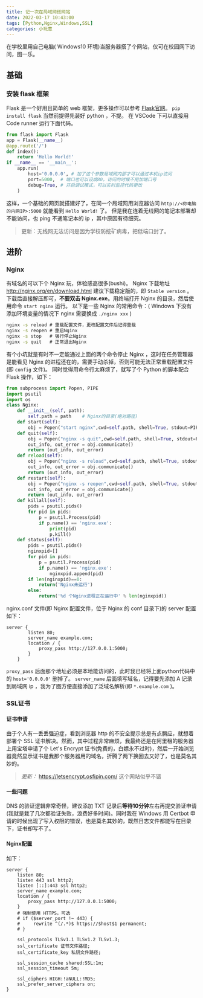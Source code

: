 ```yaml
---
title: 记一次在局域网搭网站
date: 2022-03-17 10:43:00
tags: [Python,Nginx,Windows,SSL]
categories: 小玩意
---
```


在学校里用自己电脑( Windows10 环境)当服务器搭了个网站，仅可在校园网下访问，图一乐。
<!--more-->

## 基础

### 安装 flask 框架

Flask 是一个好用且简单的 web 框架，更多操作可以参考 [Flask官网](https://flask.palletsprojects.com/)。
`pip install flask`
当然前提得先装好 python ，不提。
在 VSCode 下可以直接用 Code runner 运行下面代码。

```python
from flask import Flask
app = Flask(__name__)
@app.route('/')
def index():
    return 'Hello World!'
if __name__ == '__main__':
    app.run(
        host='0.0.0.0', # 加了这个参数局域网内部才可以通过本机ip访问
        port=5000,  # 端口也可以设成80，访问的时候不用加端口号
        debug=True, # 开启调试模式，可以实时监控代码更改
    )
```

这样，一个基础的网页就搭建好了，在同一个局域网用浏览器访问 `http://<你电脑的内网IP>:5000` 就能看到 `Hello World!` 了。
但是我在连着无线网的笔记本部署却不能访问，也 ping 不通笔记本的 ip ，其中原因有待细究。
> 更新：无线网无法访问是因为学校防挖矿病毒，把低端口封了。

## 进阶

### Nginx

有域名的可以下个 Nginx 玩，体验感高很多(bushi)。
Nginx 下载地址 <http://nginx.org/en/download.html>
建议下载稳定版的，即 `Stable version` 。
下载后直接解压即可，**不要双击 Nginx.exe**。用终端打开 Nginx 的目录，然后使用命令 `start nginx` 运行。
以下是一些 Nginx 的常用命令：( Windows 下没有添加环境变量的情况下 nginx 需要换成 `./nginx xxx` )

```cmd
nginx -s reload # 重载配置文件，更改配置文件后记得重载
nginx -s reopen # 重启Nginx
nginx -s stop   # 强行停止Nginx
nginx -s quit   # 正常退出Nginx
```

有个小坑就是有时不一定能通过上面的两个命令停止 Nginx ，这时在任务管理器是能看见 Nginx 的进程还在的，需要手动杀掉，否则可能无法正常重载配置文件(即 `config` 文件)。
同时觉得用命令行太麻烦了，就写了个 Python 的脚本配合 Flask 操作，如下：

```python
from subprocess import Popen, PIPE
import psutil
import os
class Nginx:
    def __init__(self, path):
        self.path = path    # Nginx的目录(绝对路径)
    def start(self):
        obj = Popen("start nginx",cwd=self.path, shell=True, stdout=PIPE, stderr=PIPE)
    def quit(self):
        obj = Popen("nginx -s quit",cwd=self.path, shell=True, stdout=PIPE, stderr=PIPE)  
        out_info, out_error = obj.communicate()
        return (out_info, out_error)
    def reload(self):
        obj = Popen("nginx -s reload",cwd=self.path, shell=True, stdout=PIPE, stderr=PIPE)  
        out_info, out_error = obj.communicate()
        return (out_info, out_error)
    def restart(self):
        obj = Popen("nginx -s reopen",cwd=self.path, shell=True, stdout=PIPE, stderr=PIPE)  
        out_info, out_error = obj.communicate()
        return (out_info, out_error)
    def killall(self):
        pids = psutil.pids()
        for pid in pids:
            p = psutil.Process(pid)
            if p.name() == 'nginx.exe':
                print(pid)
                p.kill()
    def status(self):
        pids = psutil.pids()
        nginxpid=[]
        for pid in pids:
            p = psutil.Process(pid)
            if p.name() == 'nginx.exe':
                nginxpid.append(pid)
        if len(nginxpid)==0:
            return('Nginx未运行')
        else:
            return('%d 个Nginx进程正在运行中' % len(nginxpid))
```

nginx.conf 文件(即 Nginx 配置文件，位于 Nginx 的 conf 目录下)的 server 配置如下：

```config
server {
        listen 80;
        server_name example.com;
        location / {
            proxy_pass http://127.0.0.1:5000;
        }
    }
```

`proxy_pass` 后面那个地址必须是本地能访问的，此时我已经将上面python代码中的 `host='0.0.0.0'` 删掉了。
`server_name` 后面填写域名，记得要先添加 A 记录到局域网 ip ，我为了图方便直接添加了泛域名解析(即 `*.example.com` )。

### SSL证书

#### 证书申请

由于个人有一丢丢强迫症，看到浏览器 http 的不安全提示总是有点膈应，就想着部署个 SSL 证书解决。然而，其中过程非常麻烦，我最终还是在阿里租的服务器上用宝塔申请了个 Let's Encrypt 证书(免费的，白嫖永不过时)，然后一开始浏览器竟然显示证书是我那个服务器用的域名，折腾了两下换回去又好了，也是莫名其妙的。

> _更新：_
<https://letsencrypt.osfipin.com/>
这个网站似乎不错

#### 一些问题

DNS 的验证逻辑非常奇怪，建议添加 TXT 记录后**等待10分钟**左右再提交验证申请(我就是栽了几次都验证失败，浪费好多时间)。同时我在 Windows 用 Certbot 申请的时候出现了写入权限的错误，也是莫名其妙的，既然日志文件都能写在目录下，证书却写不了。

#### Nginx配置

如下：

```config
server {
    listen 80;
    listen 443 ssl http2;
    listen [::]:443 ssl http2;
    server_name example.com;
    location / {
        proxy_pass http://127.0.0.1:5000;
    }
    # 强制使用 HTTPS，可选
    # if ($server_port !~ 443) {
    #     rewrite ^(/.*)$ https://$host$1 permanent;
    # }

    ssl_protocols TLSv1.1 TLSv1.2 TLSv1.3;
    ssl_certificate 证书文件路径;
    ssl_certificate_key 私钥文件路径;

    ssl_session_cache shared:SSL:1m;
    ssl_session_timeout 5m;

    ssl_ciphers HIGH:!aNULL:!MD5;
    ssl_prefer_server_ciphers on;
}
```
